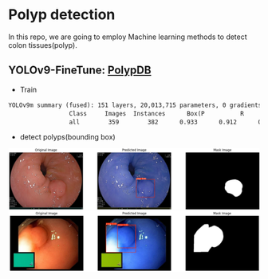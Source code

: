 # Polyp detection 

In this repo, we are going to employ Machine learning methods to detect
colon tissues(polyp).

## YOLOv9-FineTune: [PolypDB](https://arxiv.org/abs/2409.00045)
- Train
```markdown
YOLOv9m summary (fused): 151 layers, 20,013,715 parameters, 0 gradients, 76.5 GFLOPs
                 Class     Images  Instances      Box(P          R      mAP50  mAP50-95)
                 all        359        382      0.933      0.912      0.963      0.816
```
- detect polyps(bounding box) 
<p align="center">
    <img src="images/YOLOv9-FineTune-1.png" alt="Descriptive Alt Text" class="fit-width-image">
    <img src="images/YOLOv9-FineTune-2.png" alt="Descriptive Alt Text" class="fit-width-image">
</p>

